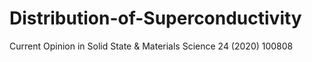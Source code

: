 # Distribution-of-Superconductivity
Current Opinion in Solid State &amp; Materials Science 24 (2020) 100808
